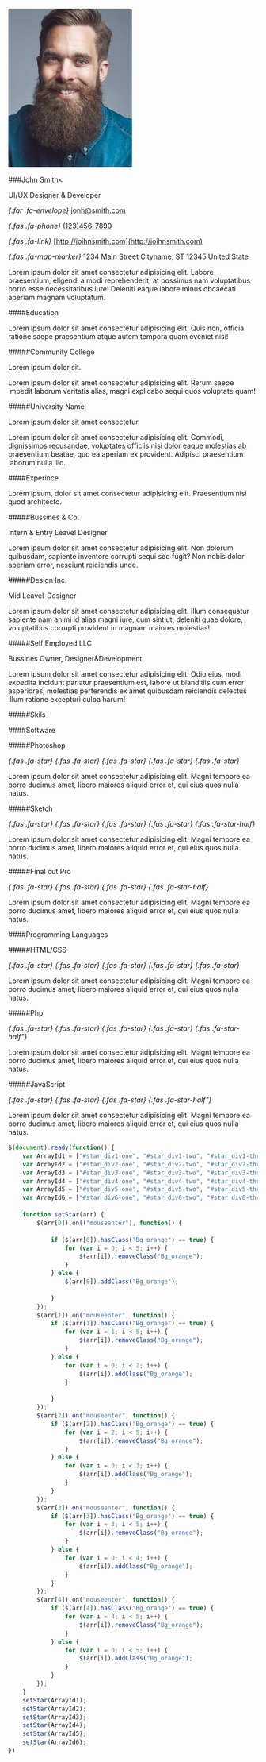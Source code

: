 ![photo](img/screenshot-2.jpg)

###John Smith<

UI/UX Designer & Developer

*{.far .fa-envelope}*
[jonh@smith.com](#)

*{.fas .fa-phone}*
[(123)456-7890](#)

*{.fas .fa-link}*
[http://joihnsmith.com](http://joihnsmith.com)

*{.fas .fa-map-marker}*
[1234 Main Street Cityname, ST 12345 United State](#)
                   
Lorem ipsum dolor sit amet consectetur adipisicing elit. Labore praesentium, eligendi a modi reprehenderit, at possimus nam voluptatibus porro esse necessitatibus iure! Deleniti eaque labore minus obcaecati aperiam magnam voluptatum.

####Education
                
Lorem ipsum dolor sit amet consectetur adipisicing elit. Quis non, officia ratione saepe praesentium atque autem tempora quam eveniet nisi!

#####Community College

Lorem ipsum dolor sit.
                
Lorem ipsum dolor sit amet consectetur adipisicing elit. Rerum saepe impedit laborum veritatis alias, magni explicabo sequi quos voluptate quam!

#####University Name

Lorem ipsum dolor sit amet consectetur.
                
Lorem ipsum dolor sit amet consectetur adipisicing elit. Commodi, dignissimos recusandae, voluptates officiis nisi dolor eaque molestias ab praesentium beatae, quo ea aperiam ex provident. Adipisci praesentium laborum nulla illo.

####Experince

Lorem ipsum, dolor sit amet consectetur adipisicing elit. Praesentium nisi quod architecto.
                
#####Bussines & Co.

Intern & Entry Leavel Designer
                
Lorem ipsum dolor sit amet consectetur adipisicing elit. Non dolorum quibusdam, sapiente inventore corrupti sequi sed fugit? Non nobis dolor aperiam error, nesciunt reiciendis unde.

#####Design Inc.

Mid Leavel-Designer
                
Lorem ipsum dolor sit amet consectetur adipisicing elit. Illum consequatur sapiente nam animi id alias magni iure, cum sint ut, deleniti quae dolore, voluptatibus corrupti provident in magnam maiores molestias!
                
#####Self Employed LLC

Bussines Owner, Designer&Development

Lorem ipsum dolor sit amet consectetur adipisicing elit. Odio eius, modi expedita incidunt pariatur praesentium est, labore ut blanditiis cum error asperiores, molestias perferendis ex amet quibusdam reiciendis delectus illum ratione excepturi culpa harum!

#####Skils
            
####Software
            
#####Photoshop

*{.fas .fa-star}*
*{.fas .fa-star}*
*{.fas .fa-star}*
*{.fas .fa-star}*
*{.fas .fa-star}*
         
Lorem ipsum dolor sit amet consectetur adipisicing elit. Magni tempore ea porro ducimus amet, libero maiores aliquid error et, qui eius quos nulla natus.

#####Sketch

*{.fas .fa-star}*
*{.fas .fa-star}*
*{.fas .fa-star}*
*{.fas .fa-star}*
*{.fas .fa-star-half}*

Lorem ipsum dolor sit amet consectetur adipisicing elit. Magni tempore ea porro ducimus amet, libero maiores aliquid error et, qui eius quos nulla natus.

#####Final cut Pro

*{.fas .fa-star}*
*{.fas .fa-star}*
*{.fas .fa-star}*
*{.fas .fa-star-half}*

Lorem ipsum dolor sit amet consectetur adipisicing elit. Magni tempore ea porro ducimus amet, libero maiores aliquid error et, qui eius quos nulla natus.

####Programming Languages

#####HTML/CSS

*{.fas .fa-star}*
*{.fas .fa-star}*
*{.fas .fa-star}*
*{.fas .fa-star}*
*{.fas .fa-star}*

Lorem ipsum dolor sit amet consectetur adipisicing elit. Magni tempore ea porro ducimus amet, libero maiores aliquid error et, qui eius quos nulla natus.

#####Php

*{.fas .fa-star}*
*{.fas .fa-star}*
*{.fas .fa-star}*
*{.fas .fa-star}*
*{.fas .fa-star-half"}*  

Lorem ipsum dolor sit amet consectetur adipisicing elit. Magni tempore ea porro ducimus amet, libero maiores aliquid error et, qui eius quos nulla natus.

#####JavaScript

*{.fas .fa-star}*
*{.fas .fa-star}*
*{.fas .fa-star}*
*{.fas .fa-star-half"}* 

Lorem ipsum dolor sit amet consectetur adipisicing elit. Magni tempore ea porro ducimus amet, libero maiores aliquid error et, qui eius quos nulla natus.

```javascript
$(document).ready(function() {
    var ArrayId1 = ["#star_div1-one", "#star_div1-two", "#star_div1-three", "#star_div1-four", "#star_div1-five"];
    var ArrayId2 = ["#star_div2-one", "#star_div2-two", "#star_div2-three", "#star_div2-four", "#star_div2-five"];
    var ArrayId3 = ["#star_div3-one", "#star_div3-two", "#star_div3-three", "#star_div3-four", "#star_div3-five"];
    var ArrayId4 = ["#star_div4-one", "#star_div4-two", "#star_div4-three", "#star_div4-four", "#star_div4-five"];
    var ArrayId5 = ["#star_div5-one", "#star_div5-two", "#star_div5-three", "#star_div5-four", "#star_div5-five"];
    var ArrayId6 = ["#star_div6-one", "#star_div6-two", "#star_div6-three", "#star_div6-four", "#star_div6-five"];

    function setStar(arr) {
        $(arr[0]).on(("mouseenter"), function() {

            if ($(arr[0]).hasClass("Bg_orange") == true) {
                for (var i = 0; i < 5; i++) {
                    $(arr[i]).removeClass("Bg_orange");
                }
            } else {
                $(arr[0]).addClass("Bg_orange");

            }
        });
        $(arr[1]).on("mouseenter", function() {
            if ($(arr[1]).hasClass("Bg_orange") == true) {
                for (var i = 1; i < 5; i++) {
                    $(arr[i]).removeClass("Bg_orange");
                }
            } else {
                for (var i = 0; i < 2; i++) {
                    $(arr[i]).addClass("Bg_orange");
                }

            }
        });
        $(arr[2]).on("mouseenter", function() {
            if ($(arr[2]).hasClass("Bg_orange") == true) {
                for (var i = 2; i < 5; i++) {
                    $(arr[i]).removeClass("Bg_orange");
                }
            } else {
                for (var i = 0; i < 3; i++) {
                    $(arr[i]).addClass("Bg_orange");
                }
            }
        });
        $(arr[3]).on("mouseenter", function() {
            if ($(arr[3]).hasClass("Bg_orange") == true) {
                for (var i = 3; i < 5; i++) {
                    $(arr[i]).removeClass("Bg_orange");
                }
            } else {
                for (var i = 0; i < 4; i++) {
                    $(arr[i]).addClass("Bg_orange");
                }
            }
        });
        $(arr[4]).on("mouseenter", function() {
            if ($(arr[4]).hasClass("Bg_orange") == true) {
                for (var i = 4; i < 5; i++) {
                    $(arr[i]).removeClass("Bg_orange");
                }
            } else {
                for (var i = 0; i < 5; i++) {
                    $(arr[i]).addClass("Bg_orange");
                }
            }
        });
    }
    setStar(ArrayId1);
    setStar(ArrayId2);
    setStar(ArrayId3);
    setStar(ArrayId4);
    setStar(ArrayId5);
    setStar(ArrayId6);
})
```